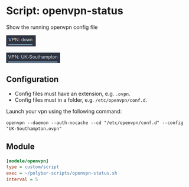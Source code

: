 # Script: openvpn-status

Show the running openvpn config file

![VPN down](screenshots/1.png)

![VPN connected](screenshots/2.png)

## Configuration

* Config files must have an extension, e.g. `.ovpn`.
* Config files must in a folder, e.g. `/etc/openvpn/conf.d`.

Launch your vpn using the following command:

```
openvpn --daemon --auth-nocache --cd "/etc/openvpn/conf.d" --config "UK-Southampton.ovpn"
```

## Module

```ini
[module/openvpn]
type = custom/script
exec = ~/polybar-scripts/openvpn-status.sh
interval = 5
```

